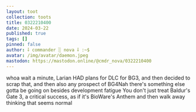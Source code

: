 ```yaml
---
layout: toot
collection: toots
title: 0322210400
date: 2024-03-22
published: true
tags: []
pinned: false
author: ⸸ commander ░ nova ⸸ :~$
avatar: /img/avatar/daemon.jpeg
mastodon: https://mastodon.online/@cmdr_nova/0322210400
---
```


whoa wait a minute, Larian HAD plans for DLC for BG3, and then decided to scrap that, and then also any prospect of BG4Nah there's something else gotta be going on besides development fatigue You don't just treat Baldur's Gate 3, a critical success, as if it's BioWare's Anthem and then walk away thinking that seems normal
